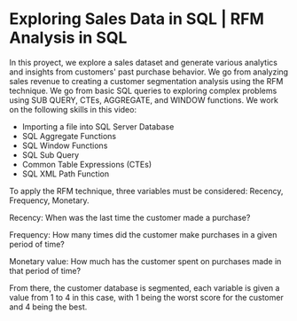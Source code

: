 # Exploring Sales Data in SQL | RFM Analysis in SQL

In this proyect, we explore a sales dataset and generate various analytics and insights from customers' past purchase behavior. We go from analyzing sales revenue to creating a customer segmentation analysis using the RFM technique. We go from basic SQL queries to exploring complex problems using SUB QUERY, CTEs, AGGREGATE, and WINDOW functions. We work on the following skills in this video:
- Importing a file into SQL Server Database
- SQL Aggregate Functions
- SQL Window Functions
- SQL Sub Query
- Common Table Expressions (CTEs)
- SQL XML Path Function



To apply the RFM technique, three variables must be considered: Recency, Frequency, Monetary.

Recency: When was the last time the customer made a purchase?

Frequency: How many times did the customer make purchases in a given period of time?

Monetary value: How much has the customer spent on purchases made in that period of time?

From there, the customer database is segmented, each variable is given a value from 1 to 4 in this case, with 1 being the worst score for the customer and 4 being the best.
